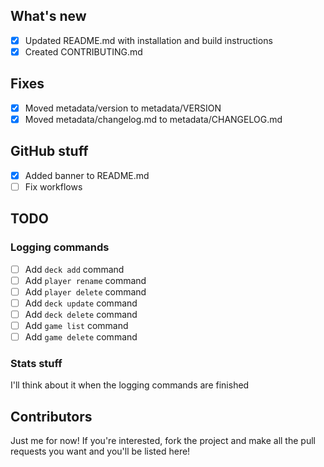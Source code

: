 ## What's new
- [x] Updated README.md with installation and build instructions
- [x] Created CONTRIBUTING.md
## Fixes
- [x] Moved metadata/version to metadata/VERSION
- [x] Moved metadata/changelog.md to metadata/CHANGELOG.md
## GitHub stuff
- [x] Added banner to README.md
- [ ] Fix workflows
## TODO
### Logging commands
- [ ] Add `deck add` command
- [ ] Add `player rename` command
- [ ] Add `player delete` command
- [ ] Add `deck update` command
- [ ] Add `deck delete` command
- [ ] Add `game list` command
- [ ] Add `game delete` command
### Stats stuff
I'll think about it when the logging commands are finished

## Contributors
Just me for now! If you're interested, fork the project and make all the pull requests you want and you'll be listed here!
